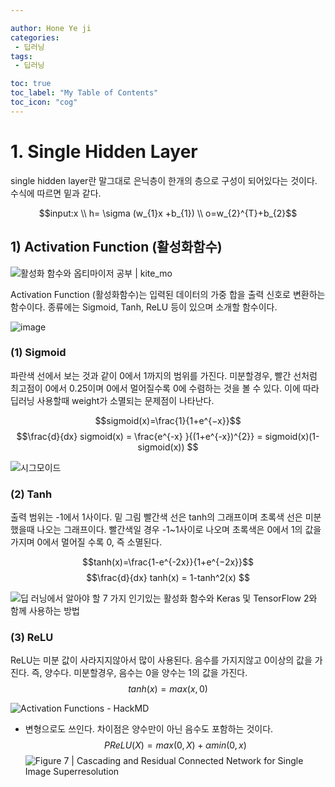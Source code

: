 ```yaml
---

author: Hone Ye ji
categories: 
 - 딥러닝
tags: 
 - 딥러닝

toc: true
toc_label: "My Table of Contents"
toc_icon: "cog"
---
```


# 1. Single Hidden Layer


single hidden layer란 말그대로 은닉층이 한개의 층으로 구성이 되어있다는 것이다.  수식에 따르면 밑과 같다. 

$$input:x \\  h= \sigma (w_{1}x +b_{1}) \\  o=w_{2}^{T}+b_{2}$$

## 1) Activation Function (활성화함수)
![활성화 함수와 옵티마이저 공부 | kite_mo](https://wikidocs.net/images/page/60683/simple-neural-network.png)

Activation Function (활성화함수)는 입력된 데이터의 가중 합을 출력 신호로 변환하는 함수이다. 종류에는 Sigmoid, Tanh, ReLU 등이 있으며 소개할 함수이다.

![image](https://user-images.githubusercontent.com/45659433/142157395-23d87ce1-cd6e-43f3-8cf3-e9ac07ed9ba9.png)


### (1) Sigmoid
파란색 선에서 보는 것과 같이 0에서 1까지의 범위를 가진다.  미분할경우, 빨간 선처럼 최고점이 0에서 0.25이며 0에서 멀어질수록 0에 수렴하는 것을 볼 수 있다. 이에 따라 딥러닝 사용할때 weight가 소멸되는 문제점이 나타난다.

$$sigmoid(x)=\frac{1}{1+e^{−x}}$$
$$\frac{d}{dx} sigmoid(x) = \frac{e^{-x} }{(1+e^{-x})^{2}} = sigmoid(x)(1-sigmoid(x)) $$


![시그모이드](https://miro.medium.com/max/2400/1*6A3A_rt4YmumHusvTvVTxw.png)

### (2) Tanh
출력 범위는 -1에서 1사이다.  밑 그림 빨간색 선은  tanh의 그래프이며 초록색 선은 미분했을때 나오는 그래프이다. 빨간색일 경우 -1~1사이로 나오며 초록색은 0에서 1의 값을 가지며 0에서 멀어질 수록 0, 즉 소멸된다.

$$tanh(x)=\frac{1-e^{-2x}}{1+e^{−2x}}$$
$$\frac{d}{dx} tanh(x) = 1-tanh^2(x) $$

![딥 러닝에서 알아야 할 7 가지 인기있는 활성화 함수와 Keras 및 TensorFlow 2와 함께 사용하는 방법](https://lh5.googleusercontent.com/S38UqpWR7-FjF5wPFWgvnaccIWMieP5lDJZFE5v2-0Sl8PlX6-5uglLxDtzzPuxHxaUEAStV0O41fgNan9Z_590hY9y71X-bEfTifVsdhJKrr2LEXLocQtiMNDFLjF6COLuKsqYh)

### (3) ReLU
ReLU는 미분 값이 사라지지않아서 많이 사용된다. 음수를 가지지않고 0이상의 값을 가진다. 즉, 양수다. 미분할경우, 음수는 0을 양수는 1의 값을 가진다.
$$tanh(x)=max(x,0) $$

![Activation Functions - HackMD](https://i.imgur.com/Rdsu9wG.png)

+ 변형으로도 쓰인다. 차이점은 양수만이 아닌 음수도 포함하는 것이다.
	$$PReLU(X) =max(0,X)+\alpha min(0,x)$$
	![Figure 7 | Cascading and Residual Connected Network for Single Image  Superresolution](https://static-01.hindawi.com/articles/wcmc/volume-2021/5579090/figures/5579090.fig.007.svgz)
<!--stackedit_data:
eyJoaXN0b3J5IjpbMTYxNDUwNDAyNl19
-->